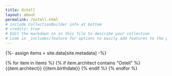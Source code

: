 ```yaml
---
title: Ostell
layout: about
permalink: /ostell.html
# include CollectionBuilder info at bottom
# credits: true
# Edit the markdown on in this file to describe your collection
# Look in _includes/feature for options to easily add features to the page
---
```


{%- assign items = site.data[site.metadata] -%}

{% for item in items %}
{% if item.architect contains "Ostell" %}
{{item.architect}}
{{item.birthdate}}
{% endif %}
{% endfor %}